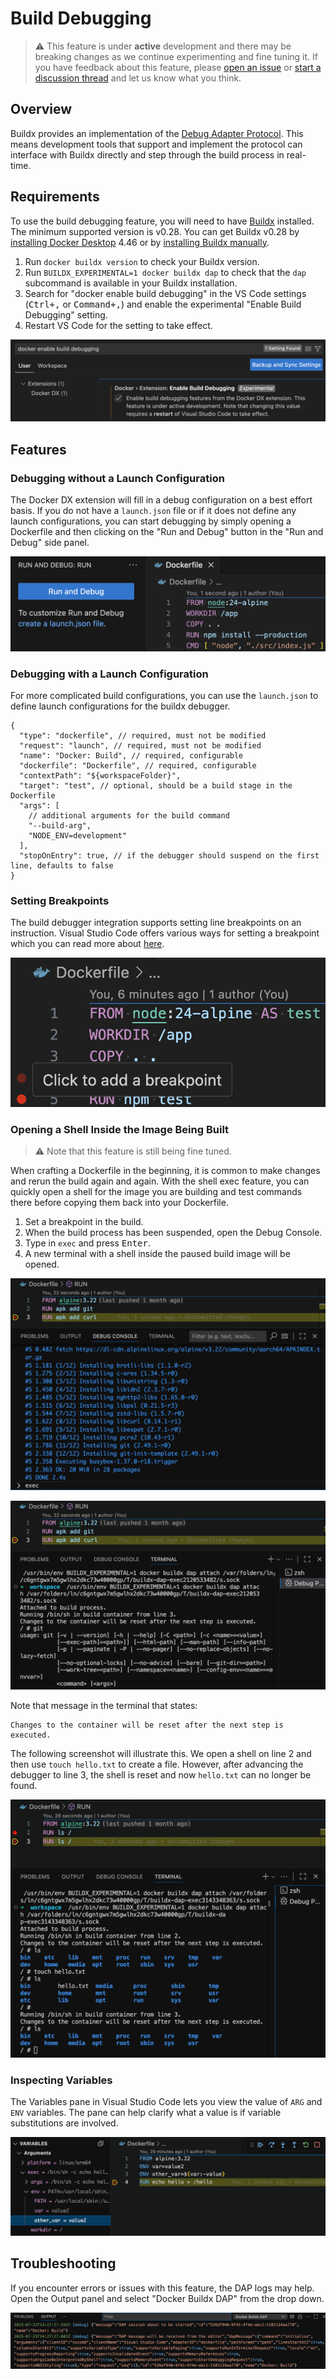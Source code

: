 # Build Debugging

> ⚠️ This feature is under **active** development and there may be breaking changes as we continue experimenting and fine tuning it. If you have feedback about this feature, please [open an issue](https://github.com/docker/vscode-extension/issues) or [start a discussion thread](https://github.com/docker/vscode-extension/discussions) and let us know what you think.

## Overview

Buildx provides an implementation of the [Debug Adapter Protocol](https://microsoft.github.io/debug-adapter-protocol/). This means development tools that support and implement the protocol can interface with Buildx directly and step through the build process in real-time.

## Requirements

To use the build debugging feature, you will need to have [Buildx](https://github.com/docker/buildx) installed. The minimum supported version is v0.28. You can get Buildx v0.28 by [installing Docker Desktop](https://docs.docker.com/install/) 4.46 or by [installing Buildx manually]((https://github.com/docker/buildx?tab=readme-ov-file#manual-download)).

1. Run `docker buildx version` to check your Buildx version.
2. Run `BUILDX_EXPERIMENTAL=1 docker buildx dap` to check that the `dap` subcommand is available in your Buildx installation.
3. Search for "docker enable build debugging" in the VS Code settings (<kbd>Ctrl+,</kbd> or <kbd>Command+,</kbd>) and enable the experimental "Enable Build Debugging" setting.
4. Restart VS Code for the setting to take effect.

![Use the settings page to enable the build debugging feature](resources/debugging/settings.png)

## Features

### Debugging without a Launch Configuration

The Docker DX extension will fill in a debug configuration on a best effort basis. If you do not have a `launch.json` file or if it does not define any launch configurations, you can start debugging by simply opening a Dockerfile and then clicking on the "Run and Debug" button in the "Run and Debug" side panel.

![Use the "Run and Debug" button to launch a debug session without a launch.json file](resources/debugging/debug-without-config.png)

### Debugging with a Launch Configuration

For more complicated build configurations, you can use the `launch.json` to define launch configurations for the buildx debugger.

<!-- prettier-ignore -->
```jsonc
{
  "type": "dockerfile", // required, must not be modified
  "request": "launch", // required, must not be modified
  "name": "Docker: Build", // required, configurable
  "dockerfile": "Dockerfile", // required, configurable
  "contextPath": "${workspaceFolder}",
  "target": "test", // optional, should be a build stage in the Dockerfile
  "args": [
    // additional arguments for the build command
    "--build-arg",
    "NODE_ENV=development"
  ],
  "stopOnEntry": true, // if the debugger should suspend on the first line, defaults to false
}
```

### Setting Breakpoints

The build debugger integration supports setting line breakpoints on an instruction. Visual Studio Code offers various ways for setting a breakpoint which you can read more about [here](https://code.visualstudio.com/docs/debugtest/debugging#_breakpoints).

![Add breakpoints by clicking on the left side of the editor](resources/debugging/add-breakpoints.png)

### Opening a Shell Inside the Image Being Built

> ⚠️ Note that this feature is still being fine tuned.

When crafting a Dockerfile in the beginning, it is common to make changes and rerun the build again and again. With the shell exec feature, you can quickly open a shell for the image you are building and test commands there before copying them back into your Dockerfile.

1. Set a breakpoint in the build.
2. When the build process has been suspended, open the Debug Console.
3. Type in `exec` and press <kbd>Enter</kbd>.
4. A new terminal with a shell inside the paused build image will be opened.

![Run exec in the Debug Console to open a terminal](resources/debugging/debug-exec-invoke.png)

![The opened terminal can be interfaced with for debugging in real-time](resources/debugging/debug-exec-shell.png)

Note that message in the terminal that states:

```
Changes to the container will be reset after the next step is executed.
```

The following screenshot will illustrate this. We open a shell on line 2 and then use `touch hello.txt` to create a file. However, after advancing the debugger to line 3, the shell is reset and now `hello.txt` can no longer be found.

![Advancing the debugger will reset the container as each step is executed](resources/debugging/debug-exec-stepping.png)

### Inspecting Variables

The Variables pane in Visual Studio Code lets you view the value of `ARG` and `ENV` variables. The pane can help clarify what a value is if variable substitutions are involved.

![The opened terminal can be interfaced with for debugging in real-time](resources/debugging/variables.png)

## Troubleshooting

If you encounter errors or issues with this feature, the DAP logs may help. Open the Output panel and select "Docker Buildx DAP" from the drop down.

![The opened terminal can be interfaced with for debugging in real-time](resources/debugging/dap-logs.png)
